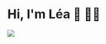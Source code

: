 # Hi, I'm Léa 👋 👩‍💻

<img src="https://github-readme-stats.vercel.app/api/top-langs?username=leag76&layout=compact"/>